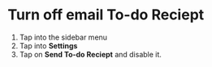 ---
---

# Turn off email To-do Reciept

1. Tap into the sidebar menu
1. Tap into **Settings**
1. Tap on **Send To-do Reciept** and disable it.

